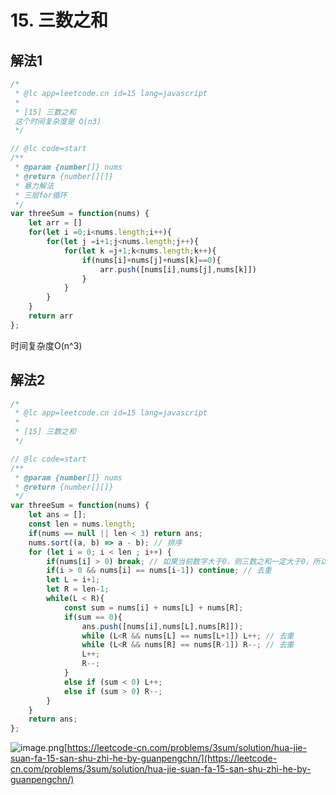 # 15. 三数之和

## 解法1


```javascript
/*
 * @lc app=leetcode.cn id=15 lang=javascript
 *
 * [15] 三数之和
 这个时间复杂度是 O(n3)
 */

// @lc code=start
/**
 * @param {number[]} nums
 * @return {number[][]}
 * 暴力解法
 * 三层for循环
 */
var threeSum = function(nums) {
    let arr = []
    for(let i =0;i<nums.length;i++){
        for(let j =i+1;j<nums.length;j++){
            for(let k =j+1;k<nums.length;k++){
                if(nums[i]+nums[j]+nums[k]==0){
                    arr.push([nums[i],nums[j],nums[k]])
                }
            }
        }
    }
    return arr
};
```
时间复杂度O(n^3)


## 解法2


```javascript
/*
 * @lc app=leetcode.cn id=15 lang=javascript
 *
 * [15] 三数之和
 */

// @lc code=start
/**
 * @param {number[]} nums
 * @return {number[][]}
 */
var threeSum = function(nums) {
    let ans = [];
    const len = nums.length;
    if(nums == null || len < 3) return ans;
    nums.sort((a, b) => a - b); // 排序
    for (let i = 0; i < len ; i++) {
        if(nums[i] > 0) break; // 如果当前数字大于0，则三数之和一定大于0，所以结束循环
        if(i > 0 && nums[i] == nums[i-1]) continue; // 去重
        let L = i+1;
        let R = len-1;
        while(L < R){
            const sum = nums[i] + nums[L] + nums[R];
            if(sum == 0){
                ans.push([nums[i],nums[L],nums[R]]);
                while (L<R && nums[L] == nums[L+1]) L++; // 去重
                while (L<R && nums[R] == nums[R-1]) R--; // 去重
                L++;
                R--;
            }
            else if (sum < 0) L++;
            else if (sum > 0) R--;
        }
    }        
    return ans;
};
```
![image.png](https://cdn.nlark.com/yuque/0/2020/png/264916/1585668755566-bb4e5a0b-8eee-4844-a24a-815b2b347919.png#align=left&display=inline&height=298&name=image.png&originHeight=298&originWidth=738&size=48766&status=done&style=none&width=738)[https://leetcode-cn.com/problems/3sum/solution/hua-jie-suan-fa-15-san-shu-zhi-he-by-guanpengchn/](https://leetcode-cn.com/problems/3sum/solution/hua-jie-suan-fa-15-san-shu-zhi-he-by-guanpengchn/)
